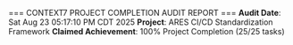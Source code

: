=== CONTEXT7 PROJECT COMPLETION AUDIT REPORT ===
**Audit Date**: Sat Aug 23 05:17:10 PM CDT 2025
**Project**: ARES CI/CD Standardization Framework
**Claimed Achievement**: 100% Project Completion (25/25 tasks)
